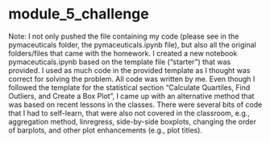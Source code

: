 # module_5_challenge
Note: I not only pushed the file containing my code (please see in the pymaceuticals folder, the pymaceuticals.ipynb file), but also all the original folders/files that came with the homework.
I created a new notebook pymaceuticals.ipynb based on the template file (“starter”) that was provided. I used as much code in the provided template as I thought was correct for solving the problem. All code was written by me. Even though I followed the template for the statistical section “Calculate Quartiles, Find Outliers, and Create a Box Plot”, I came up with an alternative method that was based on recent lessons in the classes. There were several bits of code that I had to self-learn, that were also not covered in the classroom, e.g., aggregation method, linregress, side-by-side boxplots, changing the order of barplots, and other plot enhancements (e.g., plot titles).

